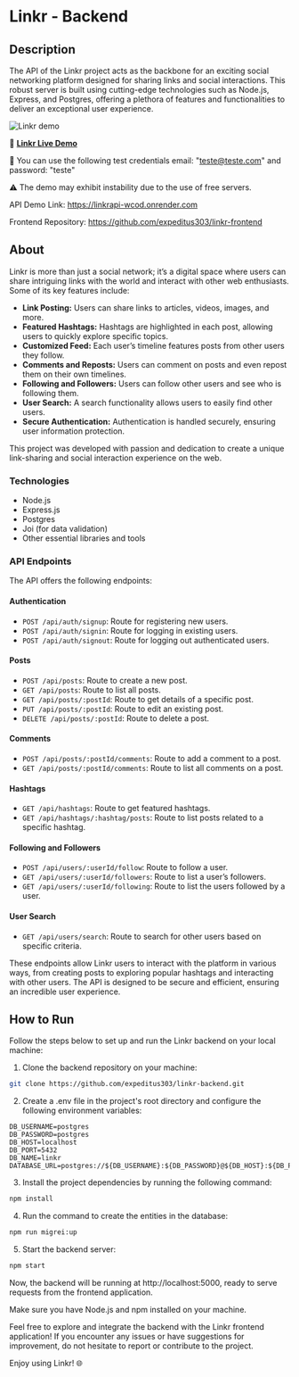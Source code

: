 # Linkr - Backend

## Description

The API of the Linkr project acts as the backbone for an exciting social networking platform designed for sharing links and social interactions. This robust server is built using cutting-edge technologies such as Node.js, Express, and Postgres, offering a plethora of features and functionalities to deliver an exceptional user experience.


![Linkr demo](https://user-images.githubusercontent.com/115481094/270741486-42a66a26-a857-49d1-a285-d34c64d00338.gif)

🚀 **[Linkr Live Demo](https://projeto19-linkr-front-77u8lzs42-kadioba.vercel.app/)**

🪪 You can use the following test credentials email: "teste@teste.com" and password: "teste"

⚠️ The demo may exhibit instability due to the use of free servers.

API Demo Link: https://linkrapi-wcod.onrender.com

Frontend Repository: https://github.com/expeditus303/linkr-frontend

## About

Linkr is more than just a social network; it’s a digital space where users can share intriguing links with the world and interact with other web enthusiasts. Some of its key features include:

- **Link Posting:** Users can share links to articles, videos, images, and more.
- **Featured Hashtags:** Hashtags are highlighted in each post, allowing users to quickly explore specific topics.
- **Customized Feed:** Each user’s timeline features posts from other users they follow.
- **Comments and Reposts:** Users can comment on posts and even repost them on their own timelines.
- **Following and Followers:** Users can follow other users and see who is following them.
- **User Search:** A search functionality allows users to easily find other users.
- **Secure Authentication:** Authentication is handled securely, ensuring user information protection.

This project was developed with passion and dedication to create a unique link-sharing and social interaction experience on the web.

### Technologies

- Node.js
- Express.js
- Postgres
- Joi (for data validation)
- Other essential libraries and tools

### API Endpoints

The API offers the following endpoints:

#### Authentication

- `POST /api/auth/signup`: Route for registering new users.
- `POST /api/auth/signin`: Route for logging in existing users.
- `POST /api/auth/signout`: Route for logging out authenticated users.

#### Posts

- `POST /api/posts`: Route to create a new post.
- `GET /api/posts`: Route to list all posts.
- `GET /api/posts/:postId`: Route to get details of a specific post.
- `PUT /api/posts/:postId`: Route to edit an existing post.
- `DELETE /api/posts/:postId`: Route to delete a post.

#### Comments

- `POST /api/posts/:postId/comments`: Route to add a comment to a post.
- `GET /api/posts/:postId/comments`: Route to list all comments on a post.

#### Hashtags

- `GET /api/hashtags`: Route to get featured hashtags.
- `GET /api/hashtags/:hashtag/posts`: Route to list posts related to a specific hashtag.

#### Following and Followers

- `POST /api/users/:userId/follow`: Route to follow a user.
- `GET /api/users/:userId/followers`: Route to list a user’s followers.
- `GET /api/users/:userId/following`: Route to list the users followed by a user.

#### User Search

- `GET /api/users/search`: Route to search for other users based on specific criteria.

These endpoints allow Linkr users to interact with the platform in various ways, from creating posts to exploring popular hashtags and interacting with other users. The API is designed to be secure and efficient, ensuring an incredible user experience.

## How to Run

Follow the steps below to set up and run the Linkr backend on your local machine:

1. Clone the backend repository on your machine:

```bash
git clone https://github.com/expeditus303/linkr-backend.git
```

2. Create a .env file in the project's root directory and configure the following environment variables:

```dotenv
DB_USERNAME=postgres
DB_PASSWORD=postgres
DB_HOST=localhost
DB_PORT=5432
DB_NAME=linkr
DATABASE_URL=postgres://${DB_USERNAME}:${DB_PASSWORD}@${DB_HOST}:${DB_PORT}/${DB_NAME}
```

3. Install the project dependencies by running the following command:

```bash
npm install
```

4. Run the command to create the entities in the database:

```bash
npm run migrei:up
```

5. Start the backend server:

```bash
npm start
```

Now, the backend will be running at http://localhost:5000, ready to serve requests from the frontend application.

Make sure you have Node.js and npm installed on your machine.

Feel free to explore and integrate the backend with the Linkr frontend application! If you encounter any issues or have suggestions for improvement, do not hesitate to report or contribute to the project.

Enjoy using Linkr! 🌐

